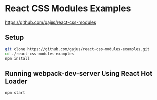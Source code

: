 # React CSS Modules Examples

https://github.com/gajus/react-css-modules

## Setup

```sh
git clone https://github.com/gajus/react-css-modules-examples.git
cd ./react-css-modules-examples
npm install
```

## Running webpack-dev-server Using React Hot Loader

```sh
npm start
```
